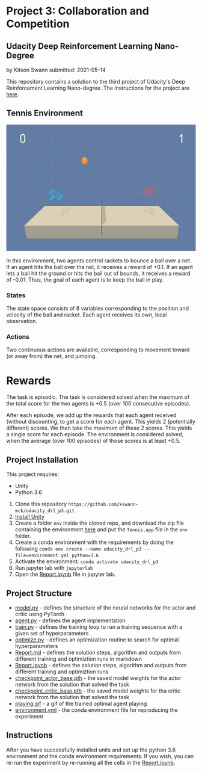 # Project 3: Collaboration and Competition
## Udacity Deep Reinforcement Learning Nano-Degree
by Kitson Swann
submitted: 2021-05-14

This repository contains a solution to the third project of Udacity's Deep Reinforcement Learning Nano-degree.
The instructions for the project are [here](https://github.com/udacity/deep-reinforcement-learning/tree/master/p3_collab-compet).

## Tennis Environment

![playing.gif](playing.gif)

In this environment, two agents control rackets to bounce a ball over a net. If an agent hits the ball over the net, it receives a reward of +0.1. If an agent lets a ball hit the ground or hits the ball out of bounds, it receives a reward of -0.01. Thus, the goal of each agent is to keep the ball in play.

### States

The state space consists of 8 variables corresponding to the position and velocity of the ball and racket. Each agent receives its own, local observation. 

### Actions

Two continuous actions are available, corresponding to movement toward (or away from) the net, and jumping.

# Rewards

The task is episodic. The task is considered solved when the maximum of the total score for the two agents is +0.5 (over 100 consecutive episodes).

After each episode, we add up the rewards that each agent received (without discounting, to get a score for each agent. This yields 2 (potentially different) scores. We then take the maximum of these 2 scores.
This yields a single score for each episode.
The environment is considered solved, when the average (over 100 episodes) of those scores is at least +0.5.


## Project Installation

This project requires:

- Unity
- Python 3.6

1. Clone this repository `https://github.com/kswann-mck/udacity_drl_p3.git`
2. [Install Unity](https://unity3d.com/get-unity/download)
3. Create a folder `env` inside the cloned repo, and download the zip file containing the environment 
   [here](https://s3-us-west-1.amazonaws.com/udacity-drlnd/P3/Tennis/Tennis.app.zip) and put 
   the `Tennis.app` file in the `env` folder.
4. Create a conda environment with the requirements by doing the 
   following `conda env create --name udacity_drl_p3 --file=environment.yml python=3.6`
5. Activate the environment: `conda activate udacity_drl_p3`
6. Run jupyter lab with `jupyterlab`
7. Open the [Report.ipynb](Report.ipynb) file in jupyter lab.

## Project Structure

- [model.py](model.py) - defines the structure of the neural networks for the actor and critic using PyTorch
- [agent.py](agent.py) - defines the agent implementation
- [train.py](train.py) - defines the training loop to run a training sequence with a given set of hyperparameters
- [optimize.py](optimize.py) - defines an optimization routine to search for optimal hyperparameters
- [Report.md](Report.md) - defines the solution steps, algorithm and outputs from different training and optimiztion runs in markdown
- [Report.ipynb](Report.ipynb) - defines the solution steps, algorithm and outputs from different training and optimiztion runs
- [checkpoint_actor_base.pth](checkpoint_actor_base.pth) - the saved model weights for tha actor network from the solution that solved the task
- [checkpoint_critic_base.pth](checkpoint_actor_base.pth) - the saved model weights for tha critic network from the solution that solved the task
- [playing.gif](playing.gif) - a gif of the trained optimal agent playing
- [environment.yml](environment.yml) - the conda environment file for reproducing the experiment

## Instructions

After you have successfully installed units and set up the python 3.6 environment and the conda environment 
requirements. If you wish, you can re-run the experiment by re-running all the cells in 
the [Report.ipynb](Report.ipynb).


